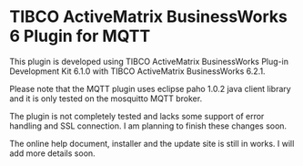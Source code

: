 # TIBCO ActiveMatrix BusinessWorks 6 Plugin for MQTT

This plugin is developed using TIBCO ActiveMatrix BusinessWorks Plug-in Development Kit 6.1.0
with TIBCO ActiveMatrix BusinessWorks 6.2.1.

Please note that the MQTT plugin uses eclipse paho 1.0.2 java client library and it is only tested 
on the mosquitto MQTT broker. 


The plugin is not completely tested and lacks some support of error handling and SSL connection. I am planning to finish these changes soon.

The online help document, installer and the update site is still in works. I will add more details
soon.


